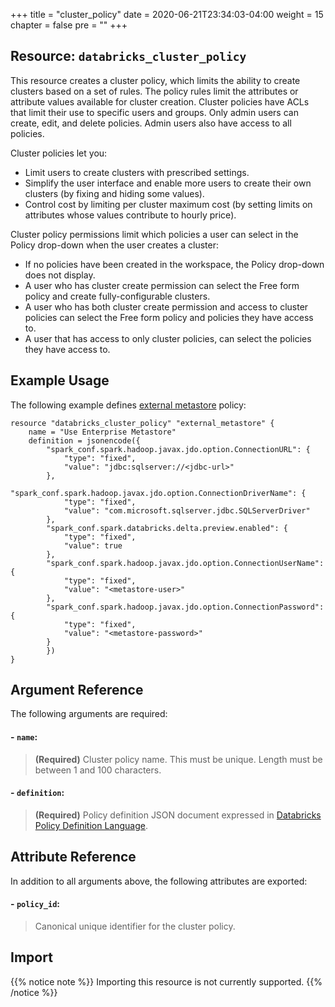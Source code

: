 +++
title = "cluster_policy"
date = 2020-06-21T23:34:03-04:00
weight = 15
chapter = false
pre = ""
+++

## Resource: `databricks_cluster_policy`

This resource creates a cluster policy, which limits the ability to create clusters based on a set of rules. The policy rules limit the attributes or attribute values available for cluster creation. Cluster policies have ACLs that limit their use to specific users and groups. Only admin users can create, edit, and delete policies. Admin users also have access to all policies.

Cluster policies let you:

* Limit users to create clusters with prescribed settings.
* Simplify the user interface and enable more users to create their own clusters (by fixing and hiding some values).
* Control cost by limiting per cluster maximum cost (by setting limits on attributes whose values contribute to hourly price).

Cluster policy permissions limit which policies a user can select in the Policy drop-down when the user creates a cluster:

* If no policies have been created in the workspace, the Policy drop-down does not display.
* A user who has cluster create permission can select the Free form policy and create fully-configurable clusters.
* A user who has both cluster create permission and access to cluster policies can select the Free form policy and policies they have access to.
* A user that has access to only cluster policies, can select the policies they have access to.

## Example Usage

The following example defines [external metastore](https://docs.databricks.com/administration-guide/clusters/policies.html#external-metastore-policy) policy:

```hcl
resource "databricks_cluster_policy" "external_metastore" {
    name = "Use Enterprise Metastore"
    definition = jsonencode({
        "spark_conf.spark.hadoop.javax.jdo.option.ConnectionURL": {
            "type": "fixed",
            "value": "jdbc:sqlserver://<jdbc-url>"
        },
        "spark_conf.spark.hadoop.javax.jdo.option.ConnectionDriverName": {
            "type": "fixed",
            "value": "com.microsoft.sqlserver.jdbc.SQLServerDriver"
        },
        "spark_conf.spark.databricks.delta.preview.enabled": {
            "type": "fixed",
            "value": true
        },
        "spark_conf.spark.hadoop.javax.jdo.option.ConnectionUserName": {
            "type": "fixed",
            "value": "<metastore-user>"
        },
        "spark_conf.spark.hadoop.javax.jdo.option.ConnectionPassword": {
            "type": "fixed",
            "value": "<metastore-password>"
        }
        })
}
```

## Argument Reference

The following arguments are required:

#### - `name`:
> **(Required)** Cluster policy name. This must be unique. Length must be between 1 and 100 characters.

#### - `definition`:
> **(Required)** Policy definition JSON document expressed in [Databricks Policy Definition Language](https://docs.databricks.com/administration-guide/clusters/policies.html#cluster-policy-definition).


## Attribute Reference

In addition to all arguments above, the following attributes are exported:

#### - `policy_id`:
> Canonical unique identifier for the cluster policy.

## Import

{{% notice note %}}
Importing this resource is not currently supported.
{{% /notice %}}